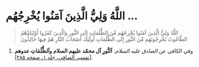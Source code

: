 # اللَّهُ وَلِيُّ الَّذِينَ آمَنُوا يُخْرِجُهُم ...

> اللَّهُ وَلِيُّ الَّذِينَ آمَنُوا يُخْرِجُهُم مِّنَ الظُّلُمَاتِ إِلَى النُّورِ وَالَّذِينَ كَفَرُوا
> أَوْلِيَاؤُهُمُ الطَّاغُوتُ يُخْرِجُونَهُم مِّنَ النُّورِ إِلَى الظُّلُمَاتِ أُولَٰئِكَ أَصْحَابُ النَّارِ هُمْ
> فِيهَا خَالِدُونَ

1. وفي الكافي عن _الصادق عليه السلام_: **اَلنُّورِ آل محمّد عليهم السلام
   واَلظُّلُمٰاتِ عدوهم** [[تفسير الصافي، جلد ۱، صفحه ۲۸۵][1]].

[1]: http://noo.rs/HP4Iz

